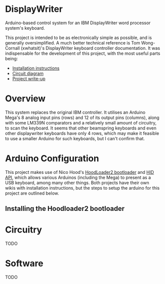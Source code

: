 
DisplayWriter
=============

Arduino-based control system for an IBM DisplayWriter word processor system's keyboard.

This project is intended to be as electronically simple as possible, and is generally oversimplified. A much better technical reference is Tom Wong-Cornall (xwhatsit)'s DisplayWriter keyboard controller documentation. It was indispensable for the development of this project, with the most useful parts being:
- [Installation instructions](https://static.wongcornall.com/ibm-capsense-usb/installation_displaywriter.pdf?utm_source=pocket_mylist)
- [Circuit diagram](https://static.wongcornall.com/ibm-capsense-usb-web/img/beamspring-usb_rev4_schem.png)
- [Project write-up](https://static.wongcornall.com/ibm-capsense-usb-web/ibm-capsense-usb.html)


# Overview
This system replaces the original IBM controller. It utilises an Arduino Mega's 8 analog input pins (rows) and 12 of its output pins (columns), along with some LM339N comparators and a relatively small amount of circuitry, to scan the keyboard. It seems that other beamspring keyboards and even other displaywriter keyboards have only 4 rows, which may make it feasible to use a smaller Arduino for such keyboards, but I can't confirm that.


# Arduino Configuration
This project makes use of Nico Hood's [HoodLoader2 bootloader](https://github.com/NicoHood/HoodLoader2) and [HID API](https://github.com/NicoHood/HID), which allows various Arduinos (including the Mega) to present as a USB keyboard, among many other things. Both projects have their own wikis with installation instructions, but the steps to setup the arduino for this project are outlined below.

## Installing the Hoodloader2 bootloader



# Circuitry
TODO


# Software
TODO
